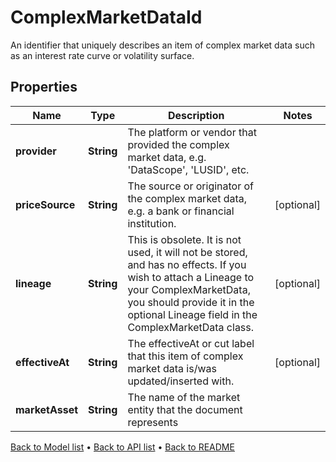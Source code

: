

# ComplexMarketDataId

An identifier that uniquely describes an item of complex market data such as an interest rate curve or volatility surface.

## Properties

| Name | Type | Description | Notes |
|------------ | ------------- | ------------- | -------------|
|**provider** | **String** | The platform or vendor that provided the complex market data, e.g. &#39;DataScope&#39;, &#39;LUSID&#39;, etc. |  |
|**priceSource** | **String** | The source or originator of the complex market data, e.g. a bank or financial institution. |  [optional] |
|**lineage** | **String** | This is obsolete. It is not used, it will not be stored, and has no effects. If you wish to attach a Lineage to your ComplexMarketData, you should provide it in the optional Lineage field in the ComplexMarketData class. |  [optional] |
|**effectiveAt** | **String** | The effectiveAt or cut label that this item of complex market data is/was updated/inserted with. |  [optional] |
|**marketAsset** | **String** | The name of the market entity that the document represents |  |



[Back to Model list](../README.md#documentation-for-models) &#8226; [Back to API list](../README.md#documentation-for-api-endpoints) &#8226; [Back to README](../README.md)


